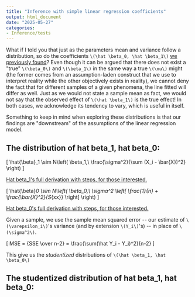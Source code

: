 ```yaml
---
title: "Inference with simple linear regression coefficients"
output: html_document
date: "2025-05-27"
categories:
- Inference/tests
---
```


What if I told you that just as the parameters mean and variance  follow a distribution, so do the coefficients `\(\hat \beta_0, \hat \beta_1\)` [we previously found](/2025-05-16-linreg-simple/linreg-simple)? Even though it can be argued that there does not exist a "true" `\(\beta_0\)` and `\(\beta_1\)` in the same way a true `\(\mu\)` might (the former comes from an assumption-laden construct that we use to interpret reality while the other objectively exists in reality), we cannot deny the fact that for different samples of a given phenomena, the line fitted will differ as well. Just as we would not state a sample mean as fact, we would not say that the observed effect of `\(\hat \beta_1\)` is the true effect! In both cases, we acknowledge its tendency to vary, which is useful in itself.

Something to keep in mind when exploring these distributions is that our findings are "downstream" of the assumptions of the linear regression model.

## The distribution of hat beta_1, hat beta_0:
\[
\hat{\beta}_1 \sim N\left( \beta_1,\ \frac{\sigma^2}{\sum (X_i - \bar{X})^2} \right)
\]

[Hat beta_1's full derivation with steps, for those interested.](proofs_deriv/2025/05/19/distribution-of-hat-beta_1/)

\[
\hat{\beta}_0 \sim N\left( \beta_0,\ \sigma^2 \left[ \frac{1}{n} + \frac{\bar{X}^2}{S_{xx}} \right] \right)
\]

[Hat beta_0's full derivation with steps, for those interested.](proofs_deriv/2025/05/19/distribution-of-hat-beta_1/)

Given a sample, we use the sample mean squared error -- our estimate of `\(\varepsilon_i\)`'s variance  (and by extension `\(Y_i\)`'s) -- in place of `\(\sigma^2\)`. 

\[ MSE = {SSE \over n-2} = \frac{\sum(\hat Y_i - Y_i)^2}{n-2} \]

This give us the *studentized* distributions of `\(\hat \beta_1, \hat \beta_0\)`

##  The studentized distribution of hat beta_1, hat beta_0:
